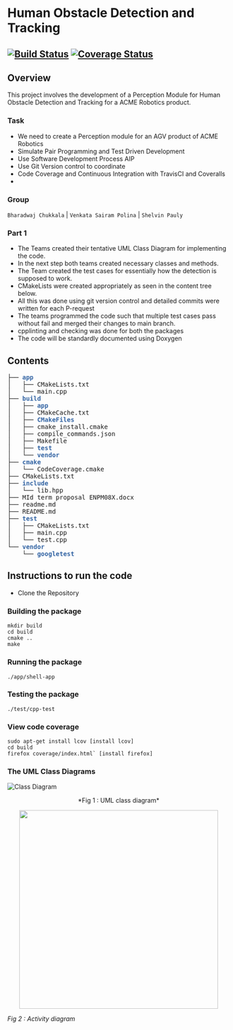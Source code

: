 # Human Obstacle Detection and Tracking
[![Build Status](https://travis-ci.org/dpiet/cpp-boilerplate.svg?branch=master)](https://travis-ci.org/dpiet/cpp-boilerplate)
[![Coverage Status](https://coveralls.io/repos/github/dpiet/cpp-boilerplate/badge.svg?branch=master)](https://coveralls.io/github/dpiet/cpp-boilerplate?branch=master)
---

## Overview
This project involves the development of a Perception Module for Human Obstacle Detection and Tracking for a ACME Robotics product.

### Task
- We need to create a Perception module for an AGV product of ACME Robotics 
- Simulate Pair Programming and Test Driven Development
- Use Software Development Process AIP  
- Use Git Version control to coordinate
- Code Coverage and Continuous Integration with TravisCI and Coveralls
- 
### Group  
`Bharadwaj Chukkala` | `Venkata Sairam Polina` | `Shelvin Pauly`

### Part 1 
- The Teams created their tentative UML Class Diagram for implementing the code.
- In the next step both teams created necessary classes and methods.
- The Team created the test cases for essentially how the detection is supposed to work.
- CMakeLists were created appropriately as seen in the content tree below.
- All this was done using git version control and detailed commits were written for each P-request
- The teams programmed the code such that multiple test cases pass without fail and merged their changes to main branch.
- cpplinting and checking was done for both the packages
- The code will be standardly documented using Doxygen


## Contents

<pre>├── <font color="#3465A4"><b>app</b></font>
│   ├── CMakeLists.txt
│   └── main.cpp
├── <font color="#3465A4"><b>build</b></font>
│   ├── <font color="#3465A4"><b>app</b></font>
│   ├── CMakeCache.txt
│   ├── <font color="#3465A4"><b>CMakeFiles</b></font>
│   ├── cmake_install.cmake
│   ├── compile_commands.json
│   ├── Makefile
│   ├── <font color="#3465A4"><b>test</b></font>
│   └── <font color="#3465A4"><b>vendor</b></font>
├── <font color="#3465A4"><b>cmake</b></font>
│   └── CodeCoverage.cmake
├── CMakeLists.txt
├── <font color="#3465A4"><b>include</b></font>
│   └── lib.hpp
├── MId term proposal ENPM08X.docx
├── readme.md
├── README.md
├── <font color="#3465A4"><b>test</b></font>
│   ├── CMakeLists.txt
│   ├── main.cpp
│   └── test.cpp
└── <font color="#3465A4"><b>vendor</b></font>
    └── <font color="#3465A4"><b>googletest</b></font>
</pre>

## Instructions to run the code
- Clone the Repository
### Building the package
```
mkdir build
cd build
cmake ..
make
```
### Running the package
```
./app/shell-app
```
### Testing the package
```
./test/cpp-test
```
### View code coverage
```
sudo apt-get install lcov [install lcov]
cd build
firefox coverage/index.html` [install firefox]
```  

### The UML Class Diagrams

![Class Diagram](https://user-images.githubusercontent.com/106445479/195428101-53fa582a-ed0f-48cc-b707-a5aeedcb2053.png)

<p align="center">   
*Fig 1 :  UML class diagram*
</p>



<p align="center">
<img src="https://user-images.githubusercontent.com/106445479/195427932-de4681d8-850a-4c22-8239-b083cc1708c9.png" width="450" height="450" />

*Fig 2 :  Activity diagram*
</p>


